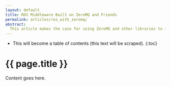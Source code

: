```yaml
---
layout: default
title: ROS Middleware Built on ZeroMQ and Friends
permalink: articles/ros_with_zeromq/
abstract:
  This article makes the case for using ZeroMQ and other libraries to implement a new, modern middleware for ROS. This article also covers the results of the ZeroMQ based prototype made by OSRF.
---
```


* This will become a table of contents (this text will be scraped).
{:toc}

# {{ page.title }}

Content goes here.
